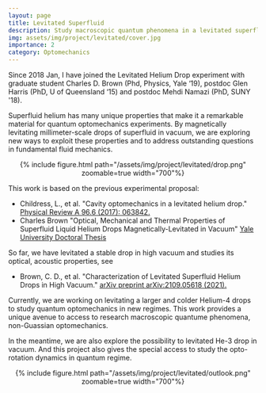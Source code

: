 ```yaml
---
layout: page
title: Levitated Superfluid
description: Study macroscopic quantum phenomena in a levitated superfluid Helium drop
img: assets/img/project/levitated/cover.jpg
importance: 2
category: Optomechanics
---
```


Since 2018 Jan, I have joined the Levitated Helium Drop experiment with graduate student Charles D. Brown (Phd, Physics, Yale ‘19), postdoc Glen Harris (PhD, U of Queensland ‘15) and postdoc Mehdi Namazi (PhD, SUNY '18).

Superfluid helium has many unique properties that make it a remarkable material for quantum optomechanics experiments. By magnetically levitating millimeter-scale drops of superfluid in vacuum, we are exploring new ways to exploit these properties and to address outstanding questions in fundamental fluid mechanics.

<div class="row mt-6">
    <div class="col-sm mt-3 mt-md-0" align="center">
        {% include figure.html path="/assets/img/project/levitated/drop.png" zoomable=true width="700"%}
    </div>
</div>


This work is based on the previous experimental proposal:
- Childress, L., et al. "Cavity optomechanics in a levitated helium drop." [Physical Review A 96.6 (2017): 063842.](https://journals.aps.org/pra/abstract/10.1103/PhysRevA.96.063842)
- Charles Brown "Optical, Mechanical and Thermal Properties of Superfluid Liquid Helium Drops Magnetically-Levitated in Vacuum"  [Yale University Doctoral Thesis](https://harrislab.yale.edu/files/thesis/Brown_Thesis.pdf)

So far, we have levitated a stable drop in high vacuum and studies its optical, acoustic properties, see
- Brown, C. D., et al. "Characterization of Levitated Superfluid Helium Drops in High Vacuum." [arXiv preprint arXiv:2109.05618 (2021).](https://arxiv.org/abs/2109.05618)

Currently, we are working on levitating a larger and colder Helium-4 drops to study quantum optomechanics in new regimes. This work provides a unique avenue to access to research macroscopic quantume phenomena, non-Guassian optomechanics.

In the meantime, we are also explore the possibility to levitated He-3 drop in vacuum. And this project also gives the special access to study the opto-rotation dynamics in quantum regime.


<div class="row mt-6">
    <div class="col-sm mt-3 mt-md-0" align="center">
        {% include figure.html path="/assets/img/project/levitated/outlook.png" zoomable=true width="700"%}
    </div>
</div>
